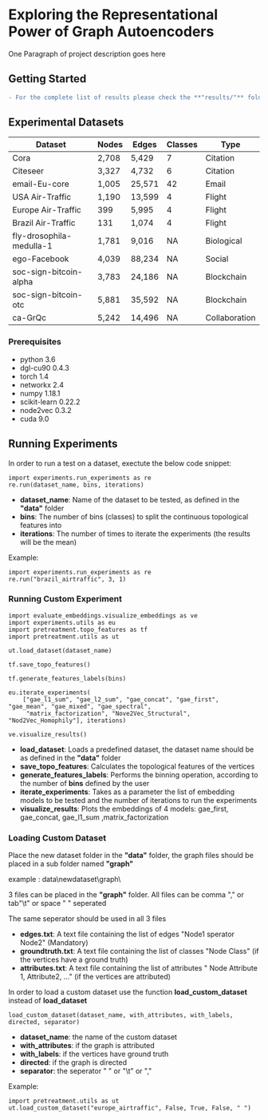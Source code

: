 #  Exploring the Representational Power of Graph Autoencoders

One Paragraph of project description goes here

## Getting Started
```diff
- For the complete list of results please check the **"results/"** folder
```



## Experimental Datasets

|Dataset                 |Nodes |Edges |Classes |Type          |
| -                      |-     |     -|-       |-             |
|Cora                    |2,708 |5,429 |7       |Citation      |
|Citeseer                |3,327 |4,732 |6       |Citation      |
|email-Eu-core           |1,005 |25,571|42      |Email         |
|USA Air-Traffic         |1,190 |13,599|4       |Flight        |
|Europe Air-Traffic      |399   |5,995 |4       |Flight        |
|Brazil Air-Traffic      |131   |1,074  |4       |Flight        |
|fly-drosophila-medulla-1|1,781 |9,016 |NA      |Biological    |
|ego-Facebook            |4,039 |88,234|NA      |Social        |
|soc-sign-bitcoin-alpha  |3,783 |24,186|NA      |Blockchain    |
|soc-sign-bitcoin-otc    |5,881 |35,592|NA      |Blockchain    |
|ca-GrQc                 |5,242 |14,496|NA      |Collaboration |

### Prerequisites
- python 3.6
- dgl-cu90 0.4.3
- torch 1.4
- networkx 2.4
- numpy 1.18.1
- scikit-learn 0.22.2
- node2vec 0.3.2
- cuda 9.0

## Running Experiments

In order to run a test on a dataset, exectute the below code snippet:
```
import experiments.run_experiments as re
re.run(dataset_name, bins, iterations)
```

- **dataset_name**: Name of the dataset to be tested, as defined in the  **"data\"** folder
- **bins**: The number of bins (classes) to split the continuous topological features into
- **iterations**: The number of times to iterate the experiments (the results will be the mean)

Example:
```
import experiments.run_experiments as re
re.run("brazil_airtraffic", 3, 1)
```

### Running Custom Experiment
```
import evaluate_embeddings.visualize_embeddings as ve
import experiments.utils as eu
import pretreatment.topo_features as tf
import pretreatment.utils as ut

ut.load_dataset(dataset_name)
  
tf.save_topo_features()

tf.generate_features_labels(bins)

eu.iterate_experiments(
    ["gae_l1_sum", "gae_l2_sum", "gae_concat", "gae_first", "gae_mean", "gae_mixed", "gae_spectral",
     "matrix_factorization", "Nove2Vec_Structural", "Nod2Vec_Homophily"], iterations)
     
ve.visualize_results()
```
- **load_dataset**: Loads a predefined dataset, the dataset name should be as defined in the  **"data\"** folder
- **save_topo_features**: Calculates the topological features of the vertices
- **generate_features_labels**: Performs the binning operation, according to the number of **bins** defined by the user
- **iterate_experiments**: Takes as a parameter the list of embedding models to be tested and the number of iterations to run the experiments
- **visualize_results**: Plots the embeddings of 4 models: gae_first, gae_concat, gae_l1_sum ,matrix_factorization

### Loading Custom Dataset
Place the new dataset folder in the **"data\"** folder, the graph files should be placed in a sub folder named **"graph"**

example : data\newdataset\graph\

3 files can be placed in the **"graph\"** folder. All files can be comma "," or tab"\t" or  space " " seperated 

The same seperator should be used in all 3 files
- **edges.txt**: A text file containing the list of edges  "Node1 sperator Node2" (Mandatory)
- **groundtruth.txt**: A text file containing the list of classes "Node Class" (if the vertices have a ground truth)
- **attributes.txt**: A text file containing the list of attributes " Node Attribute 1, Attribute2, ..." (if the vertices are attributed)

In order to load a custom dataset use the function **load_custom_dataset** instead of **load_dataset**

```
load_custom_dataset(dataset_name, with_attributes, with_labels, directed, separator)
```
- **dataset_name**: the name of the custom dataset
- **with_attributes**: if the graph is attributed
- **with_labels**: if the vertices have ground truth
- **directed**: if the graph is directed 
- **separator**: the seperator " " or "\t" or ","

Example:

```
import pretreatment.utils as ut
ut.load_custom_dataset("europe_airtraffic", False, True, False, " ")
```
